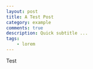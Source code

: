 ```yaml
---
layout: post
title: A Test Post
category: example
comments: true
description: Quick subtitle ...
tags:
    - lorem
---
```


Test
